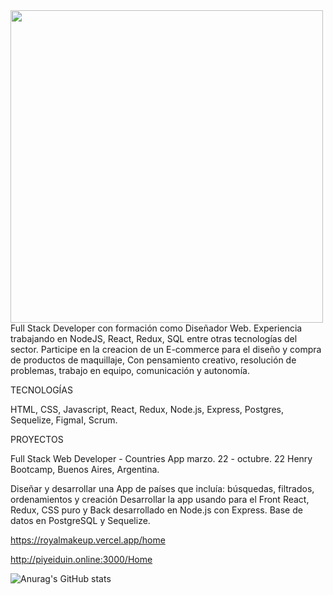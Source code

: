   <img align="center" src="https://raw.githubusercontent.com/abhisheknaiidu/abhisheknaiidu/master/code.gif" width="500" />
Full Stack Developer con formación como Diseñador Web. Experiencia trabajando en NodeJS, React,
Redux, SQL entre otras tecnologías del sector. Participe en la creacion de un E-commerce para el diseño y
compra de productos de maquillaje, Con pensamiento creativo, resolución de problemas, trabajo en equipo, comunicación y autonomía.

TECNOLOGÍAS

HTML, CSS, Javascript, React, Redux, Node.js, Express, Postgres, Sequelize, FigmaI, Scrum.

PROYECTOS

Full Stack Web Developer - Countries App					marzo. 22 - octubre. 22
Henry Bootcamp, Buenos Aires, Argentina. 

Diseñar y desarrollar una App de países que incluía: búsquedas, filtrados, ordenamientos y creación
Desarrollar la app usando para el Front React, Redux, CSS puro y Back desarrollado en Node.js con Express. Base de datos en PostgreSQL y Sequelize.


https://royalmakeup.vercel.app/home

http://piyeiduin.online:3000/Home


![Anurag's GitHub stats](https://github-readme-stats.vercel.app/api?username=anuraghazra&hide=contribs,prs)






